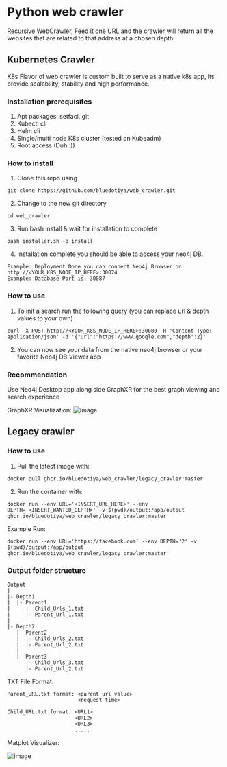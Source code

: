 # Python web crawler
Recursive WebCrawler, Feed it one URL and the crawler will return all the websites that are related to that address at a chosen depth

## Kubernetes Crawler
K8s Flavor of web crawler is custom built to serve as a native k8s app, its provide scalability, stability and high performance.

### Installation prerequisites
1. Apt packages: setfacl, git
2. Kubectl cli
3. Helm cli
4. Single/multi node K8s cluster (tested on Kubeadm)
5. Root access (Duh :))

### How to install
1. Clone this repo using
```
git clone https://github.com/bluedotiya/web_crawler.git
```
2. Change to the new git directory
```
cd web_crawler
```
3. Run bash install & wait for installation to complete
```
bash installer.sh -o install
```
4. Installation complete you should be able to access your neo4j DB.
```
Example: Deployment Done you can connect Neo4j Browser on: http://<YOUR_K8S_NODE_IP_HERE>:30074
Example: Database Port is: 30087
```


### How to use
1. To init a search run the following query (you can replace url & depth values to your own)
```
curl -X POST http://<YOUR_K8S_NODE_IP_HERE>:30080 -H 'Content-Type: application/json' -d '{"url":"https://www.google.com","depth":2}'
```
2. You can now see your data from the native neo4j browser or your favorite Neo4j DB Viewer app

### Recommendation
Use Neo4j Desktop app along side GraphXR for the best graph viewing and search experience

GraphXR Visualization:
![image](https://user-images.githubusercontent.com/75704012/214429032-f19d2bb0-e09b-470e-94b2-faa925c3be59.png)


## Legacy crawler
### How to use
1. Pull the latest image with:
```
docker pull ghcr.io/bluedotiya/web_crawler/legacy_crawler:master
```
2. Run the container with:
```
docker run --env URL='<INSERT_URL_HERE>' --env DEPTH='<INSERT_WANTED_DEPTH>' -v $(pwd)/output:/app/output ghcr.io/bluedotiya/web_crawler/legacy_crawler:master 
```

Example Run:
```
docker run --env URL='https://facebook.com' --env DEPTH='2' -v $(pwd)/output:/app/output ghcr.io/bluedotiya/web_crawler/legacy_crawler:master
```

### Output folder structure

```
Output
|
|- Depth1
|  |- Parent1
|     |- Child_Urls_1.txt
|     |- Parent_Url_1.txt
|
|- Depth2
   |- Parent2
   |  |- Child_Urls_2.txt
   |  |- Parent_Url_2.txt
   |
   |- Parent3
      |- Child_Urls_3.txt
      |- Parent_Url_2.txt
```
TXT File Format:
```
Parent_URL.txt format: <parent url value>
                       <request time>

Child_URL.txt format: <URL1>
                      <URL2>
                      <URL3>
                      .....
```
Matplot Visualizer:

![image](https://user-images.githubusercontent.com/75704012/205511336-4a0af7d1-4b8a-4753-863a-4839a46966fe.png)

